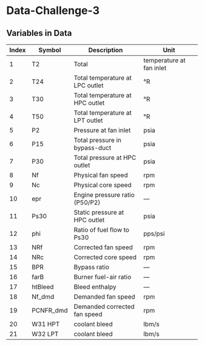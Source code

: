 # Data-Challenge-3

## Variables in Data
| Index	| Symbol | Description | Unit |
| --- | --- | --- | --- |
| 1	| T2 | Total | temperature at fan inlet | °R |
| 2	| T24 | Total temperature at LPC outlet | °R |
| 3	| T30 | Total temperature at HPC outlet | °R |
| 4	| T50 | Total temperature at LPT outlet | °R |
| 5	| P2 | Pressure at fan inlet | psia |
| 6	| P15 | Total pressure in bypass-duct | psia |
| 7	| P30 | Total pressure at HPC outlet | psia |
| 8	| Nf | Physical fan speed | rpm |
| 9	| Nc | Physical core speed | rpm |
| 10 | epr | Engine pressure ratio (P50/P2) | — |
| 11 | Ps30 | Static pressure at HPC outlet | psia |
| 12 | phi | Ratio of fuel flow to Ps30 | pps/psi |
| 13 | NRf | Corrected fan speed | rpm |
| 14 | NRc | Corrected core speed | rpm |
| 15 | BPR | Bypass ratio | — |
| 16 | farB | Burner fuel-air ratio | — |
| 17 | htBleed | Bleed enthalpy | — |
| 18 | Nf_dmd | Demanded fan speed | rpm |
| 19 | PCNFR_dmd | Demanded corrected fan speed | rpm |
| 20 | W31	HPT | coolant bleed | lbm/s |
| 21 | W32	LPT | coolant bleed | lbm/s |